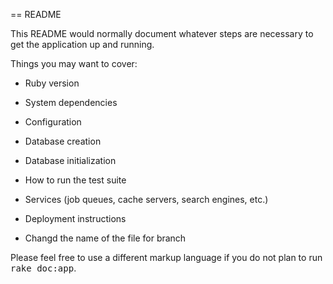 == README

This README would normally document whatever steps are necessary to get the
application up and running.

Things you may want to cover:

* Ruby version

* System dependencies

* Configuration

* Database creation

* Database initialization

* How to run the test suite

* Services (job queues, cache servers, search engines, etc.)

* Deployment instructions

* Changd the name of the file for branch


Please feel free to use a different markup language if you do not plan to run
<tt>rake doc:app</tt>.
